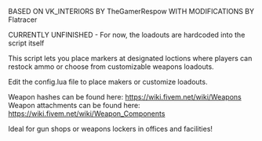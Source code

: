 BASED ON VK_INTERIORS BY TheGamerRespow WITH MODIFICATIONS BY Flatracer

CURRENTLY UNFINISHED - For now, the loadouts are hardcoded into the script itself

This script lets you place markers at designated loctions where players can restock ammo or choose from customizable weapons loadouts.

Edit the config.lua file to place makers or customize loadouts.

Weapon hashes can be found here: https://wiki.fivem.net/wiki/Weapons
Weapon attachments can be found here: https://wiki.fivem.net/wiki/Weapon_Components

Ideal for gun shops or weapons lockers in offices and facilities!